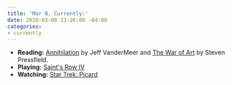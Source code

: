 ```yaml
---
title: 'Mar 8, Currently:'
date: 2020-03-08 23:26:00 -04:00
categories:
- currently
---
```


- **Reading:** [Annihilation](https://www.amazon.com/Annihilation-Novel-Southern-Reach-Trilogy-ebook/dp/B00EGJ32A6/ref=sr_1_6?crid=21YKQE6V36ZEP&keywords=jeff+vandermeer&qid=1582862126&sprefix=jeff+van%2Caps%2C177&sr=8-6) by Jeff VanderMeer and [The War of Art](https://www.amazon.com/The-War-of-Art/dp/B07PTBYH2G/ref=sr_1_3?keywords=the+war+of+art&qid=1583724625&sr=8-3) by Steven Pressfield.
- **Playing:** [Saint's Row IV](https://www.dsvolition.com/games/saints-row-iv/)
- **Watching:** [Star Trek: Picard](https://www.amazon.com/Star-Trek-Picard/dp/B07S5HX14T)